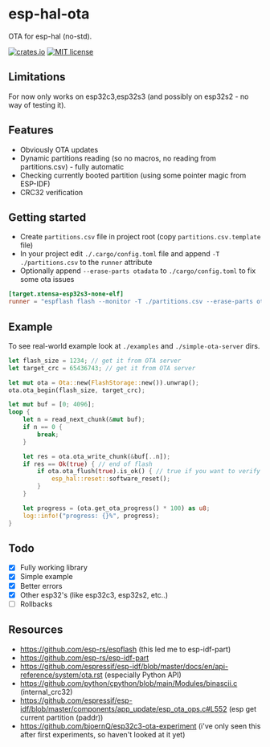 # esp-hal-ota
OTA for esp-hal (no-std).

[![crates.io](https://img.shields.io/crates/v/esp-hal-ota.svg)](https://crates.io/crates/esp-hal-ota)
[![MIT license](https://img.shields.io/github/license/mashape/apistatus.svg)]()

## Limitations
For now only works on esp32c3,esp32s3 (and possibly on esp32s2 - no way of testing it).

## Features
- Obviously OTA updates
- Dynamic partitions reading (so no macros, no reading from partitions.csv) - fully automatic
- Checking currently booted partition (using some pointer magic from ESP-IDF)
- CRC32 verification

## Getting started
- Create `partitions.csv` file in project root (copy `partitions.csv.template` file)
- In your project edit `./.cargo/config.toml` file and append `-T ./partitions.csv` to the `runner` attribute
- Optionally append `--erase-parts otadata` to `./cargo/config.toml` to fix some ota issues

```toml
[target.xtensa-esp32s3-none-elf]
runner = "espflash flash --monitor -T ./partitions.csv --erase-parts otadata"
```

## Example
To see real-world example look at `./examples` and `./simple-ota-server` dirs.

```rust
let flash_size = 1234; // get it from OTA server
let target_crc = 65436743; // get it from OTA server

let mut ota = Ota::new(FlashStorage::new()).unwrap();
ota.ota_begin(flash_size, target_crc);

let mut buf = [0; 4096];
loop {
    let n = read_next_chunk(&mut buf);
    if n == 0 {
        break;
    }

    let res = ota.ota_write_chunk(&buf[..n]);
    if res == Ok(true) { // end of flash
        if ota.ota_flush(true).is_ok() { // true if you want to verify crc reading flash
            esp_hal::reset::software_reset();
        }
    }

    let progress = (ota.get_ota_progress() * 100) as u8;
    log::info!("progress: {}%", progress);
}
```

## Todo
- [x] Fully working library
- [x] Simple example
- [x] Better errors
- [x] Other esp32's (like esp32c3, esp32s2, etc..)
- [ ] Rollbacks

## Resources
- https://github.com/esp-rs/espflash (this led me to esp-idf-part)
- https://github.com/esp-rs/esp-idf-part
- https://github.com/espressif/esp-idf/blob/master/docs/en/api-reference/system/ota.rst (especially Python API)
- https://github.com/python/cpython/blob/main/Modules/binascii.c (internal_crc32)
- https://github.com/espressif/esp-idf/blob/master/components/app_update/esp_ota_ops.c#L552 (esp get current partition (paddr))
- https://github.com/bjoernQ/esp32c3-ota-experiment (i've only seen this after first experiments, so haven't looked at it yet)
